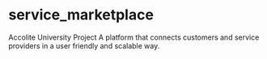 # service_marketplace
Accolite University Project A platform that connects customers and service providers in a user friendly and scalable way.
